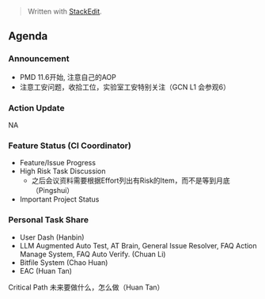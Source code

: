


> Written with [StackEdit](https://stackedit.io/).

## Agenda

### Announcement
* PMD 11.6开始, 注意自己的AOP
* 注意工安问题，收拾工位，实验室工安特别关注（GCN L1 会参观6）
### Action Update
NA
### Feature Status (CI Coordinator) 

 - Feature/Issue Progress 
 - High Risk Task Discussion 
	 - 之后会议资料需要根据Effort列出有Risk的Item，而不是等到月底（Pingshui）
 - Important Project Status

### Personal Task Share

 - User Dash (Hanbin)  
 - LLM Augmented Auto Test, AT Brain, General Issue
   Resolver, FAQ Action Manage System, FAQ Auto Verify. (Chuan Li)   
 - Bitfile System (Chao Huan)     
 - EAC (Huan Tan)


Critical Path 未来要做什么，怎么做（Huan Tan）

<!--stackedit_data:
eyJoaXN0b3J5IjpbLTE4ODUzNTExODRdfQ==
-->